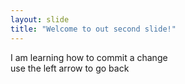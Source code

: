 ```yaml
---
layout: slide
title: "Welcome to out second slide!"
---
```

I am learning how to commit a change  
use the left arrow to go back
